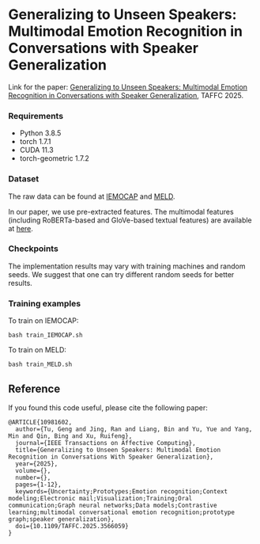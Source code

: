 # Generalizing to Unseen Speakers: Multimodal Emotion Recognition in Conversations with Speaker Generalization

Link for the paper:
[Generalizing to Unseen Speakers: Multimodal Emotion Recognition in Conversations with Speaker Generalization](https://ieeexplore.ieee.org/abstract/document/10981602), TAFFC 2025.

### Requirements

- Python 3.8.5
- torch 1.7.1
- CUDA 11.3
- torch-geometric 1.7.2

### Dataset

The raw data can be found at [IEMOCAP](https://sail.usc.edu/iemocap/ "IEMOCAP") and [MELD](https://github.com/SenticNet/MELD "MELD").

In our paper, we use pre-extracted features. The multimodal features (including RoBERTa-based and GloVe-based textual features) are available at [here](https://www.dropbox.com/sh/4b21lympehwdg4l/AADXMURD5uCECN_pvvJpCAy9a?dl=0 "here").

### Checkpoints

The implementation results may vary with training machines and random seeds. We suggest that one can try different random seeds for better results.


### Training examples

To train on IEMOCAP:

```
bash train_IEMOCAP.sh
```

To train on MELD:

```
bash train_MELD.sh
```

## Reference

If you found this code useful, please cite the following paper:
```
@ARTICLE{10981602,
  author={Tu, Geng and Jing, Ran and Liang, Bin and Yu, Yue and Yang, Min and Qin, Bing and Xu, Ruifeng},
  journal={IEEE Transactions on Affective Computing}, 
  title={Generalizing to Unseen Speakers: Multimodal Emotion Recognition in Conversations With Speaker Generalization}, 
  year={2025},
  volume={},
  number={},
  pages={1-12},
  keywords={Uncertainty;Prototypes;Emotion recognition;Context modeling;Electronic mail;Visualization;Training;Oral communication;Graph neural networks;Data models;Contrastive learning;multimodal conversational emotion recognition;prototype graph;speaker generalization},
  doi={10.1109/TAFFC.2025.3566059}
}
```
